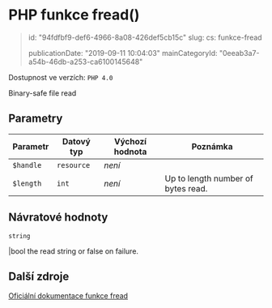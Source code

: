 PHP funkce fread()
==================

> id: "94fdfbf9-def6-4966-8a08-426def5cb15c"
> slug:
> 	cs: funkce-fread
>
> publicationDate: "2019-09-11 10:04:03"
> mainCategoryId: "0eeab3a7-a54b-46db-a253-ca6100145648"

Dostupnost ve verzích: `PHP 4.0`

Binary-safe file read


Parametry
--------------

| Parametr | Datový typ | Výchozí hodnota | Poznámka |
|-----|-----|-----|-----|
| `$handle` | `resource` | *není* |  |
| `$length` | `int` | *není* | Up to length number of bytes read. |


Návratové hodnoty
----------------

`string`

|bool the read string or false on failure.

Další zdroje
------------

[Oficiální dokumentace funkce fread](https://www.php.net/manual/en/function.fread.php)
